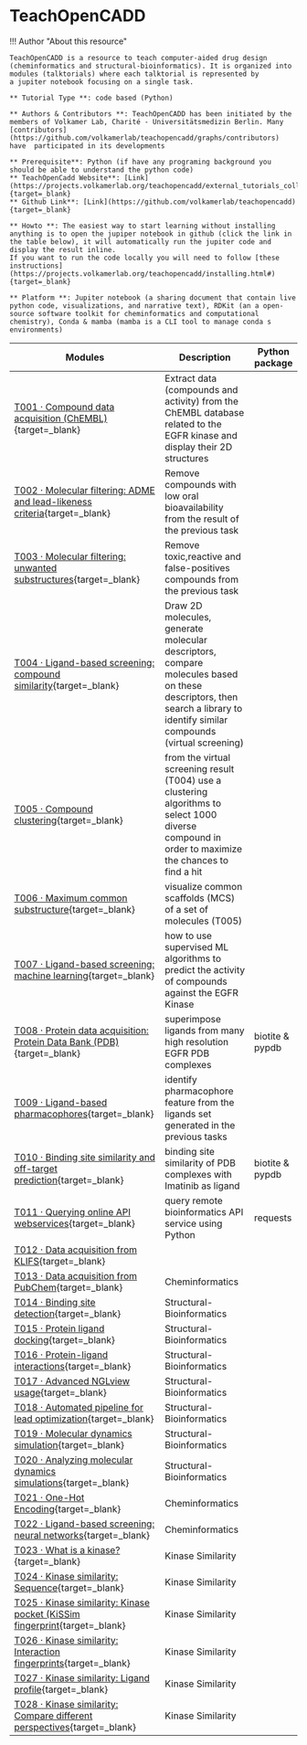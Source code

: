# TeachOpenCADD

!!! Author "About this resource"
      
    TeachOpenCADD is a resource to teach computer-aided drug design (cheminformatics and structural-bioinformatics). It is organized into modules (talktorials) where each talktorial is represented by
    a jupiter notebook focusing on a single task. 

    ** Tutorial Type **: code based (Python)  

    ** Authors & Contributors **: TeachOpenCADD has been initiated by the members of Volkamer Lab, Charité - Universitätsmedizin Berlin. Many [contributors](https://github.com/volkamerlab/teachopencadd/graphs/contributors) have  participated in its developments

    ** Prerequisite**: Python (if have any programing background you should be able to understand the python code)  
    ** TeachOpenCadd Website**: [Link](https://projects.volkamerlab.org/teachopencadd/external_tutorials_collections.html){target=_blank}       
    ** Github Link**: [Link](https://github.com/volkamerlab/teachopencadd){target=_blank}        
      
    ** Howto **: The easiest way to start learning without installing anything is to open the jupiper notebook in github (click the link in the table below), it will automatically run the jupiter code and display the result inline. 
    If you want to run the code locally you will need to follow [these instructions](https://projects.volkamerlab.org/teachopencadd/installing.html#){target=_blank}

    ** Platform **: Jupiter notebook (a sharing document that contain live python code, visualizations, and narrative text), RDKit (an a open-source software toolkit for cheminformatics and computational chemistry), Conda & mamba (mamba is a CLI tool to manage conda s environments)  
    
            

| Modules       |  Description                                       | Python package |
| ---------------------------- | ----------------------------------- | -------------- |
|  [T001 · Compound data acquisition (ChEMBL)](https://github.com/volkamerlab/teachopencadd/blob/master/teachopencadd/talktorials/T001_query_chembl/talktorial.ipynb){target=_blank} | Extract data (compounds and activity) from the ChEMBL database related to the EGFR kinase and display their 2D structures  |  |
|  [T002 · Molecular filtering: ADME and lead-likeness criteria](https://github.com/volkamerlab/teachopencadd/blob/master/teachopencadd/talktorials/T002_compound_adme/talktorial.ipynb){target=_blank}| Remove compounds with low oral bioavailability from the result of the previous task | |
|  [T003 · Molecular filtering: unwanted substructures](https://github.com/volkamerlab/teachopencadd/blob/master/teachopencadd/talktorials/T003_compound_unwanted_substructures/talktorial.ipynb){target=_blank}| Remove toxic,reactive and false-positives compounds from the previous task | |
|  [T004 · Ligand-based screening: compound similarity](https://github.com/volkamerlab/teachopencadd/blob/master/teachopencadd/talktorials/T004_compound_similarity/talktorial.ipynb){target=_blank}| Draw 2D molecules, generate molecular descriptors, compare molecules based on these descriptors, then search a library to identify similar compounds (virtual screening) | |
|  [T005 · Compound clustering](https://github.com/volkamerlab/teachopencadd/blob/master/teachopencadd/talktorials/T005_compound_clustering/talktorial.ipynb){target=_blank}| from the virtual screening result (T004) use a clustering algorithms to select 1000 diverse compound in order to maximize the chances to find a hit   | |
|  [T006 · Maximum common substructure](https://github.com/volkamerlab/teachopencadd/blob/master/teachopencadd/talktorials/T006_compound_maximum_common_substructures/talktorial.ipynb){target=_blank}| visualize common scaffolds (MCS) of a set of molecules (T005) | |
|  [T007 · Ligand-based screening: machine learning](https://github.com/volkamerlab/teachopencadd/blob/master/teachopencadd/talktorials/T007_compound_activity_machine_learning/talktorial.ipynb){target=_blank}| how to use supervised ML algorithms to predict the activity of compounds against the EGFR Kinase | |
|  [T008 · Protein data acquisition: Protein Data Bank (PDB)](https://github.com/volkamerlab/teachopencadd/blob/master/teachopencadd/talktorials/T008_query_pdb/talktorial.ipynb){target=_blank}| superimpose ligands from many high resolution EGFR PDB complexes  | biotite & pypdb |
|  [T009 · Ligand-based pharmacophores](https://github.com/volkamerlab/teachopencadd/blob/master/teachopencadd/talktorials/T009_compound_ensemble_pharmacophores/talktorial.ipynb){target=_blank}| identify pharmacophore feature from the ligands set generated in the previous tasks  |  | 
|  [T010 · Binding site similarity and off-target prediction](https://github.com/volkamerlab/teachopencadd/blob/master/teachopencadd/talktorials/T010_binding_site_comparison/talktorial.ipynb){target=_blank}|  binding site similarity of PDB complexes with Imatinib as ligand | biotite & pypdb |
|  [T011 · Querying online API webservices](https://github.com/volkamerlab/teachopencadd/blob/master/teachopencadd/talktorials/T011_query_online_api_webservices/talktorial.ipynb){target=_blank}| query remote bioinformatics API service using Python | requests |
|  [T012 · Data acquisition from KLIFS](https://github.com/volkamerlab/teachopencadd/blob/master/teachopencadd/talktorials/T012_query_klifs/talktorial.ipynb){target=_blank}|  | |
|  [T013 · Data acquisition from PubChem](https://github.com/volkamerlab/teachopencadd/blob/master/teachopencadd/talktorials/T013_query_pubchem/talktorial.ipynb){target=_blank}| Cheminformatics | |
|  [T014 · Binding site detection](https://github.com/volkamerlab/teachopencadd/tree/master/teachopencadd/talktorials/T014_binding_site_detection){target=_blank}| Structural-Bioinformatics | |
|  [T015 · Protein ligand docking](https://github.com/volkamerlab/teachopencadd/blob/master/teachopencadd/talktorials/T015_protein_ligand_docking/talktorial.ipynb){target=_blank}| Structural-Bioinformatics | |
|  [T016 · Protein-ligand interactions](https://github.com/volkamerlab/teachopencadd/blob/master/teachopencadd/talktorials/T016_protein_ligand_interactions/talktorial.ipynb){target=_blank}| Structural-Bioinformatics | |
|  [T017 · Advanced NGLview usage](https://github.com/volkamerlab/teachopencadd/blob/master/teachopencadd/talktorials/T017_advanced_nglview_usage/talktorial.ipynb){target=_blank}| Structural-Bioinformatics | |
|  [T018 · Automated pipeline for lead optimization](https://github.com/volkamerlab/teachopencadd/blob/master/teachopencadd/talktorials/T018_automated_cadd_pipeline/talktorial.ipynb){target=_blank}| Structural-Bioinformatics | |
|  [T019 · Molecular dynamics simulation](https://github.com/volkamerlab/teachopencadd/blob/master/teachopencadd/talktorials/T019_md_simulation/talktorial.ipynb){target=_blank}| Structural-Bioinformatics | |
|  [T020 · Analyzing molecular dynamics simulations](https://github.com/volkamerlab/teachopencadd/blob/master/teachopencadd/talktorials/T020_md_analysis/talktorial.ipynb){target=_blank}| Structural-Bioinformatics | |
|  [T021 · One-Hot Encoding](https://github.com/volkamerlab/teachopencadd/blob/master/teachopencadd/talktorials/T021_one_hot_encoding/talktorial.ipynb){target=_blank}| Cheminformatics | |
|  [T022 · Ligand-based screening: neural networks](https://github.com/volkamerlab/teachopencadd/blob/master/teachopencadd/talktorials/T022_ligand_based_screening_neural_network/talktorial.ipynb){target=_blank}| Cheminformatics | |
|  [T023 · What is a kinase?](https://github.com/volkamerlab/teachopencadd/blob/master/teachopencadd/talktorials/T023_what_is_a_kinase/talktorial.ipynb){target=_blank}| Kinase Similarity | |
|  [T024 · Kinase similarity: Sequence](https://github.com/volkamerlab/teachopencadd/blob/master/teachopencadd/talktorials/T024_kinase_similarity_sequence/talktorial.ipynb){target=_blank}| Kinase Similarity | |
|  [T025 · Kinase similarity: Kinase pocket (KiSSim fingerprint](https://github.com/volkamerlab/teachopencadd/blob/master/teachopencadd/talktorials/T025_kinase_similarity_kissim/talktorial.ipynb){target=_blank}| Kinase Similarity | |
|  [T026 · Kinase similarity: Interaction fingerprints](https://github.com/volkamerlab/teachopencadd/blob/master/teachopencadd/talktorials/T026_kinase_similarity_ifp/talktorial.ipynb){target=_blank}| Kinase Similarity | |
|  [T027 · Kinase similarity: Ligand profile](https://github.com/volkamerlab/teachopencadd/blob/master/teachopencadd/talktorials/T027_kinase_similarity_ligand_profile/talktorial.ipynb){target=_blank}| Kinase Similarity | |
|  [T028 · Kinase similarity: Compare different perspectives](https://github.com/volkamerlab/teachopencadd/blob/master/teachopencadd/talktorials/T028_kinase_similarity_compare_perspectives/talktorial.ipynb){target=_blank}| Kinase Similarity| |





